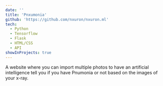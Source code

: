 ```yaml
---
date: ''
title: 'Pnxumonia'
github: 'https://github.com/nxuron/nxuron.ml'
tech:
  - Python
  - Tensorflow
  - Flask
  - HTML/CSS
  - API
showInProjects: true
---
```


A website where you can import multiple photos to have an artificial intelligence tell you if you have Pnumonia or not based on the images of your x-ray.
